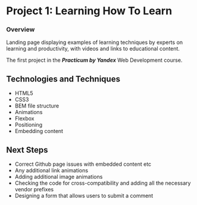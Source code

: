 # Project 1: Learning How To Learn

### Overview

Landing page displaying examples of learning techniques by experts on learning and productivity, with videos and links to educational content.

The first project in the ***Practicum by Yandex*** Web Development course.

## Technologies and Techniques
- HTML5
- CSS3
- BEM file structure
- Animations
- Flexbox
- Positioning
- Embedding content

## Next Steps
- Correct Github page issues with embedded content etc
- Any additional link animations
- Adding additional image animations
- Checking the code for cross-compatibility and adding all the necessary vendor prefixes
- Designing a form that allows users to submit a comment
